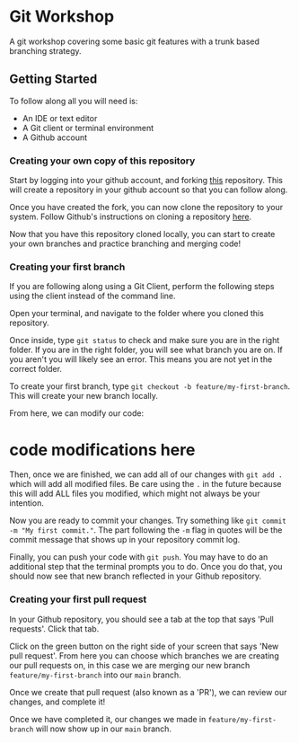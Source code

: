 # Git Workshop
A git workshop covering some basic git features with a trunk based branching strategy.

## Getting Started

To follow along all you will need is:
- An IDE or text editor
- A Git client or terminal environment
- A Github account

### Creating your own copy of this repository

Start by logging into your github account, and forking [this](https://github.com/gtugwell/git-workshop) repository. This will create a repository in your github account so that you can follow along.

Once you have created the fork, you can now clone the repository to your system. Follow Github's instructions on cloning a repository [here](https://docs.github.com/en/repositories/creating-and-managing-repositories/cloning-a-repository).

Now that you have this repository cloned locally, you can start to create your own branches and practice branching and merging code!

### Creating your first branch

If you are following along using a Git Client, perform the following steps using the client instead of the command line.

Open your terminal, and navigate to the folder where you cloned this repository.

Once inside, type `git status` to check and make sure you are in the right folder. If you are in the right folder, you will see what branch you are on. If you aren't you will likely see an error. This means you are not yet in the correct folder.

To create your first branch, type `git checkout -b feature/my-first-branch`. This will create your new branch locally.

From here, we can modify our code:

# code modifications here

Then, once we are finished, we can add all of our changes with `git add .` which will add all modified files. Be care using the `.` in the future because this will add ALL files you modified, which might not always be your intention.

Now you are ready to commit your changes. Try something like `git commit -m "My first commit."`. The part following the `-m` flag in quotes will be the commit message that shows up in your repository commit log.

Finally, you can push your code with `git push`. You may have to do an additional step that the terminal prompts you to do. Once you do that, you should now see that new branch reflected in your Github repository.

### Creating your first pull request

In your Github repository, you should see a tab at the top that says 'Pull requests'. Click that tab.

Click on the green button on the right side of your screen that says 'New pull request'. From here you can choose which branches we are creating our pull requests on, in this case we are merging our new branch `feature/my-first-branch` into our `main` branch.

Once we create that pull request (also known as a 'PR'), we can review our changes, and complete it!

Once we have completed it, our changes we made in `feature/my-first-branch` will now show up in our `main` branch.

